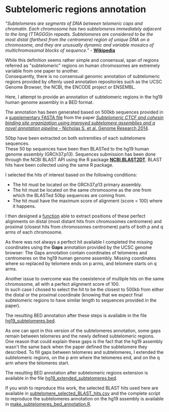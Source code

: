 # Subtelomeric regions annotation

_"Subtelomeres are segments of DNA between telomeric caps and chromatin. Each chromosome has two subtelomeres immediately adjacent to the long (TTAGGG)n repeats. Subtelomeres are considered to be the most distal (farthest from the centromere) region of unique DNA on a chromosome, and they are unusually dynamic and variable mosaics of multichromosomal blocks of sequence."_ - [**Wikipedia**](https://en.wikipedia.org/wiki/Subtelomere)  

While this definition seems rather simple and consensual, span of regions referred as "subtelomeric" regions on human chromosomes are extremely variable from one paper to another.  
Consequently, there is no consensual genomic annotation of subtelomeric regions provided by oftenly used annotation repositories such as the UCSC Genome Browser, the NCBI, the ENCODE project or ENSEMBL.  

Here, I attempt to provide an annotation of subtelomeric regions in the hg19 human genome assembly in a BED format.  

The annotation has been generated based on 500kb sequences provided in a [supplementary FASTA file](https://genome.cshlp.org/content/suppl/2014/04/16/gr.166983.113.DC1/Supplemental_FileS1.txt) from the paper [*Subtelomeric CTCF and cohesin binding site organization using improved subtelomere assemblies and a novel annotation pipeline* - Nicholas S. et al. Genome Research 2014](https://genome.cshlp.org/content/24/6/1039.full).  

50bp have been extracted on both extremities of each subtelomere sequences.  
These 50 bp sequences have been then BLASTed to the hg19 human genome assembly (GRCh37.p13). Sequences submission has been done through the NCBI BLAST API using the R package [**NCBI.BLAST2DT**](https://github.com/YoannPa/NCBI.BLAST2DT). BLAST hits have been collected using the same R package.  

I selected the hits of interest based on the following conditions:  
* The hit must be located on the GRCh37.p13 primary assembly.  
* The hit must be located on the same chromosome as the one from which the BLASTed 50bp sequences are coming from.  
* The hit must have the maximum score of alignment (score = 100) where it happens.  

I then designed a [function](function_subtelomeres_bed_annotation.R) able to extract positions of these perfect alignments on distal (most distant hits from chromosomes centromere) and proximal (closest hits from chromosomes centromere) parts of both p and q arms of each chromosome.  

As there was not always a perfect hit available I completed the missing coordinates using the **Gaps** annotation provided by the UCSC genome browser: The Gaps annotation contain coordinates of telomeres and centromeres on the hg19 human genome assembly. Missing coordinates where so replaced by telomere ends on p arms, and telomere starts on q arms.  

Another issue to overcome was the coexistence of multiple hits on the same chromosome, all with a perfect alignment score of 100.  
In such case I chosed to select the hit to be the closest to 500kb from either the distal or the proximal coordinate (knowing that we expect final subtelomeric regions to have similar length to sequences provided in the paper).  

The resulting BED annotation after these steps is available in the file [hg19_subtelomeres.bed](hg19_subtelomeres.bed).  

As one can spot in this version of the subtelomeres annotation, some gaps remain between telomeres and the newly defined subtelomeric regions. One reason that could explain these gaps is the fact that the hg19 assembly wasn't the same back when the paper defined the subtelomere they described. To fill gaps between telomeres and subtelomeres, I extended the subtelomeric regions, on the p arm where the telomeres end, and on the q arm where the telomeres start.  

The resulting BED annotation after subtelomeric regions extension is available in the file [hg19_extended_subtelomeres.bed](hg19_extended_subtelomeres.bed).  

If you wish to reproduce this work, the selected BLAST hits used here are available in [subtelomere_selected_BLAST_hits.csv](subtelomere_selected_BLAST_hits.csv) and the complete script to reproduce the subtelomeres annotation on the hg19 assembly is available in [make_subtelomeres_bed_annotation.R](make_subtelomeres_bed_annotation.R).  

